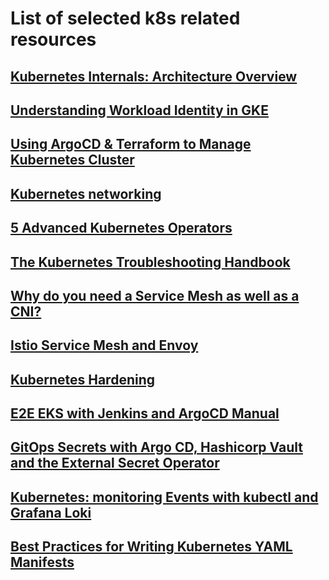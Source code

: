 # List of selected k8s related resources

##  [Kubernetes Internals: Architecture Overview](https://github.com/cloudon-one/k8s-resources/blob/main/Kubernetes%20Internals%20Architecture%20Overview.md)

##  [Understanding Workload Identity in GKE](https://github.com/cloudon-one/k8s-resources/blob/main/Understanding%20Workload%20Identity%20in%20GKE.md)

##  [Using ArgoCD & Terraform to Manage Kubernetes Cluster](https://github.com/cloudon-one/k8s-resources/blob/main/Using%20ArgoCD%20&%20Terraform%20to%20Manage%20Kubernetes.md)

## [Kubernetes networking](https://github.com/cloudon-one/k8s-resources/blob/main/k8s%20networking.md)

## [5 Advanced Kubernetes Operators](https://github.com/cloudon-one/k8s-resources/blob/main/5%20Advanced%20Kubernetes%20Operators.md)

## [The Kubernetes Troubleshooting Handbook](https://github.com/cloudon-one/k8s-resources/blob/main/The%20Kubernetes%20Troubleshooting%20Handbook.md)

## [Why do you need a Service Mesh as well as a CNI?](https://github.com/cloudon-one/k8s-resources/blob/main/Why%20do%20you%20need%20a%20Service%20Mesh%20and%20CNI.md)

## [Istio Service Mesh and Envoy](https://github.com/cloudon-one/k8s-resources/blob/main/Istio%20Service%20Mesh%20and%20Envoy.md)

## [Kubernetes Hardening](https://github.com/cloudon-one/k8s-resources/blob/main/Kubernetes%20Hardening.md)

## [E2E EKS with Jenkins and ArgoCD Manual](https://github.com/cloudon-one/k8s-resources/blob/main/End-to-End%20DevSecOps%20Kubernetes.md)

## [GitOps Secrets with Argo CD, Hashicorp Vault and the External Secret Operator](https://github.com/cloudon-one/k8s-resources/blob/main/GitOps%20Secrets%20with%20Argo%20CD%2C%20Hashicorp%20Vault.md)

## [Kubernetes: monitoring Events with kubectl and Grafana Loki](https://github.com/cloudon-one/k8s-resources/blob/main/Kubernetes%20monitoring%20Events%20with%20kubectl%20and%20Graf%20ana%20Lokio.md)

## [Best Practices for Writing Kubernetes YAML Manifests](https://github.com/cloudon-one/k8s-resources/blob/main/Best%20Practices%20for%20Writing%20Kubernetes%20YAML%20Manifest.md)